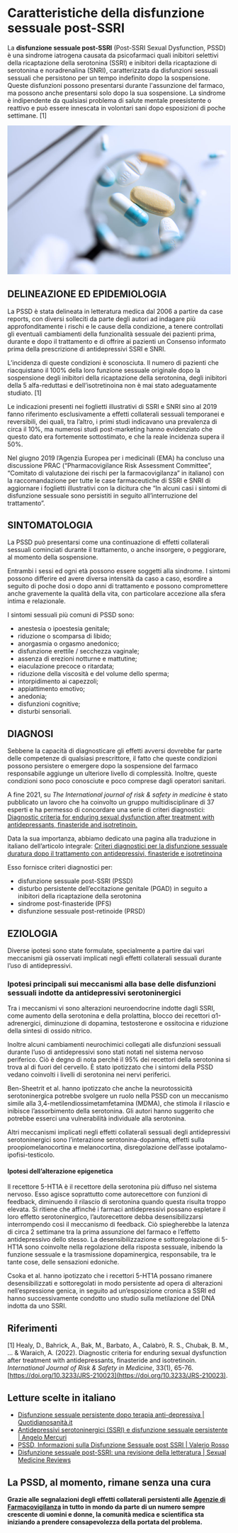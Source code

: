 
# Caratteristiche della disfunzione sessuale post-SSRI

La **disfunzione sessuale post-SSRI** (Post-SSRI Sexual Dysfunction, PSSD) è una sindrome iatrogena causata da psicofarmaci quali inibitori selettivi della ricaptazione della serotonina (SSRI) e inibitori della ricaptazione di serotonina e noradrenalina (SNRI), caratterizzata da disfunzioni sessuali sessuali che persistono per un tempo indefinito dopo la sospensione.
Queste disfunzioni possono presentarsi durante l'assunzione del farmaco, ma possono anche presentarsi solo dopo la sua sospensione.
La sindrome è indipendente da qualsiasi problema di salute mentale preesistente o reattivo e può essere innescata in volontari sani dopo esposizioni di poche settimane. [1]

![](../img/113207765_s.jpg)

## DELINEAZIONE ED EPIDEMIOLOGIA

La PSSD è stata delineata in letteratura medica dal 2006 a partire da case reports, con diversi solleciti da parte degli autori ad indagare più approfonditamente i rischi e le cause della condizione, a tenere controllati gli eventuali cambiamenti della funzionalità sessuale dei pazienti prima, durante e dopo il trattamento e di offrire ai pazienti un Consenso informato prima della prescrizione di antidepressivi SSRI e SNRI.

L’incidenza di queste condizioni è sconosciuta. Il numero di pazienti che riacquistano il 100% della loro funzione sessuale originale dopo la sospensione degli inibitori della ricaptazione della serotonina, degli inibitori della 5 alfa-reduttasi e dell’isotretinoina non è mai stato adeguatamente studiato. [1]

Le indicazioni presenti nei foglietti illustrativi di SSRI e SNRI sino al 2019 fanno riferimento esclusivamente a effetti collaterali sessuali temporanei e reversibili, dei quali, tra l’altro, i primi studi indicavano una prevalenza di circa il 10%, ma numerosi studi post-marketing hanno evidenziato che questo dato era fortemente sottostimato, e che la reale incidenza supera il 50%.

Nel giugno 2019 l’Agenzia Europea per i medicinali (EMA) ha concluso una discussione PRAC (“Pharmacovigilance Risk Assessment Committee”, “Comitato di valutazione dei rischi per la farmacovigilanza” in italiano) con la raccomandazione per tutte le case farmaceutiche di SSRI e SNRI di aggiornare i foglietti illustrativi con la dicitura che “In alcuni casi i sintomi di disfunzione sessuale sono persistiti in seguito all’interruzione del trattamento”.

## SINTOMATOLOGIA

La PSSD può presentarsi come una continuazione di effetti collaterali sessuali cominciati durante il trattamento, o anche insorgere, o peggiorare, al momento della sospensione.

Entrambi i sessi ed ogni età possono essere soggetti alla sindrome. I sintomi possono differire ed avere diversa intensità da caso a caso, esordire a seguito di poche dosi o dopo anni di trattamento e possono compromettere anche gravemente la qualità della vita, con particolare accezione alla sfera intima e relazionale.

I sintomi sessuali più comuni di PSSD sono:

* anestesia o ipoestesia genitale;
* riduzione o scomparsa di libido;
* anorgasmia o orgasmo anedonico;
* disfunzione erettile / secchezza vaginale;
* assenza di erezioni notturne e mattutine;
* eiaculazione precoce o ritardata;
* riduzione della viscosità e del volume dello sperma;
* intorpidimento ai capezzoli;
* appiattimento emotivo;
* anedonia;
* disfunzioni cognitive;
* disturbi sensoriali.

## DIAGNOSI

Sebbene la capacità di diagnosticare gli effetti avversi dovrebbe far parte delle competenze di qualsiasi prescrittore, il fatto che queste condizioni possono persistere o emergere dopo la sospensione del farmaco responsabile aggiunge un ulteriore livello di complessità. Inoltre, queste condizioni sono poco conosciute e poco comprese dagli operatori sanitari.

A fine 2021, su _The International journal of risk & safety in medicine_ è stato pubblicato un lavoro che ha coinvolto un gruppo multidisciplinare di 37 esperti e ha permesso di concordare una serie di criteri diagnostici: [Diagnostic criteria for enduring sexual dysfunction after treatment with antidepressants, finasteride and isotretinoin.](https://content.iospress.com/articles/international-journal-of-risk-and-safety-in-medicine/jrs210023 "Il paper")

Data la sua importanza, abbiamo dedicato una pagina alla traduzione in italiano dell’articolo integrale: [Criteri diagnostici per la disfunzione sessuale duratura dopo il trattamento con antidepressivi, finasteride e isotretinoina](https://postssrisyndrome.org/la-sindrome/Criteri%20diagnostici%20per%20la%20disfunzione%20sessuale%20duratura%20dopo%20il%20trattamento%20con%20antidepressivi,%20finasteride%20e%20isotretinoina "Pagina con la traduzione in italiano dell'articolo integrale")

Esso fornisce criteri diagnostici per:

* disfunzione sessuale post-SSRI (PSSD)
* disturbo persistente dell’eccitazione genitale (PGAD) in seguito a inibitori della ricaptazione della serotonina
* sindrome post-finasteride (PFS)
* disfunzione sessuale post-retinoide (PRSD)

## EZIOLOGIA

Diverse ipotesi sono state formulate, specialmente a partire dai vari meccanismi già osservati implicati negli effetti collaterali sessuali durante l’uso di antidepressivi.

### Ipotesi principali sui meccanismi alla base delle disfunzioni sessuali indotte da antidepressivi serotoninergici

Tra i meccanismi vi sono alterazioni neuroendocrine indotte dagli SSRI, come aumento della serotonina e della prolattina, blocco dei recettori α1-adrenergici, diminuzione di dopamina, testosterone e ossitocina e riduzione della sintesi di ossido nitrico.

Inoltre alcuni cambiamenti neurochimici collegati alle disfunzioni sessuali durante l’uso di antidepressivi sono stati notati nel sistema nervoso periferico. Ciò è degno di nota perché il 95% dei recettori della serotonina si trova al di fuori del cervello. È stato ipotizzato che i sintomi della PSSD vedano coinvolti i livelli di serotonina nei nervi periferici.

Ben-Sheetrit et al. hanno ipotizzato che anche la neurotossicità serotoninergica potrebbe svolgere un ruolo nella PSSD con un meccanismo simile alla 3,4-metilendiossimetamfetamina (MDMA), che stimola il rilascio e inibisce l’assorbimento della serotonina. Gli autori hanno suggerito che potrebbe esserci una vulnerabilità individuale alla serotonina.

Altri meccanismi implicati negli effetti collaterali sessuali degli antidepressivi serotoninergici sono l’interazione serotonina-dopamina, effetti sulla proopiomelanocortina e melanocortina, disregolazione dell’asse ipotalamo-ipofisi-testicolo.

#### Ipotesi dell’alterazione epigenetica

Il recettore 5-HT1A è il recettore della serotonina più diffuso nel sistema nervoso. Esso agisce soprattutto come autorecettore con funzioni di feedback, diminuendo il rilascio di serotonina quando questa risulta troppo elevata. Si ritiene che affinché i farmaci antidepressivi possano espletare il loro effetto serotoninergico, l’autorecettore debba desensibilizzarsi interrompendo così il meccanismo di feedback. Ciò spiegherebbe la latenza di circa 2 settimane tra la prima assunzione del farmaco e l’effetto antidepressivo dello stesso. La desensibilizzazione e sottoregolazione di 5-HT1A sono coinvolte nella regolazione della risposta sessuale, inibendo la funzione sessuale e la trasmissione dopaminergica, responsabile, tra le tante cose, delle sensazioni edoniche.

Csoka et al. hanno ipotizzato che i recettori 5-HT1A possano rimanere desensibilizzati e sottoregolati in modo persistente ad opera di alterazioni nell’espressione genica, in seguito ad un’esposizione cronica a SSRI ed hanno successivamente condotto uno studio sulla metilazione del DNA indotta da uno SSRI.

## Riferimenti

\[1\] Healy, D., Bahrick, A., Bak, M., Barbato, A., Calabrò, R. S., Chubak, B. M., ... & Waraich, A. (2022). Diagnostic criteria for enduring sexual dysfunction after treatment with antidepressants, finasteride and isotretinoin. _International Journal of Risk & Safety in Medicine_, 33(1), 65-76.
[https://doi.org/10.3233/JRS-210023](https://doi.org/10.3233/JRS-210023).

## Letture scelte in italiano

* [Disfunzione sessuale persistente dopo terapia anti-depressiva | Quotidianosanità.it](https://www.quotidianosanita.it/scienza-e-farmaci/articolo.php?articolo_id=76915)
* [Antidepressivi serotoninergici (SSRI) e disfunzione sessuale persistente | Angelo Mercuri](https://www.angelomercuri.it/antidepressivi-serotoninergici-ssri-e-disfunzione-sessuale-persistente/)
* [PSSD, Informazioni sulla Disfunzione Sessuale post SSRI | Valerio Rosso](https://www.valeriorosso.com/2019/07/01/pssd-disfunzione-sessuale-post-ssri-snri/)
* [Disfunzione sessuale post-SSRI: una revisione della letteratura | Sexual Medicine Reviews](https://www.giulemanidaibambini.org/disfunzione-sessuale-post-ssri-una-revisione-della-letteratura/)

## La PSSD, al momento, rimane senza una cura

**Grazie alle segnalazioni degli effetti collaterali persistenti alle [Agenzie di Farmacovigilanza](../risorse/organismi.md) in tutto in mondo da parte di un numero sempre crescente di uomini e donne, la comunità medica e scientifica sta iniziando a prendere consapevolezza della portata del problema.**
